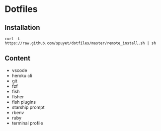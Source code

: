 # Dotfiles

## Installation

```
curl -L https://raw.github.com/spuyet/dotfiles/master/remote_install.sh | sh
```

## Content

- vscode
- heroku cli
- git
- fzf
- fish
- fisher
- fish plugins
- starship prompt
- rbenv
- ruby
- terminal profile
